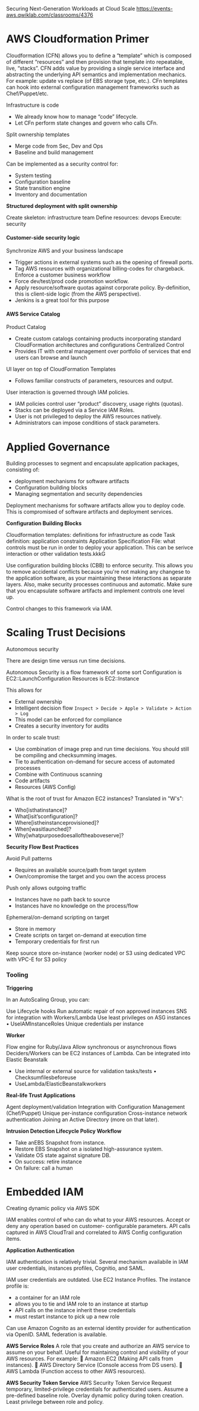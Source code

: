 Securing Next-Generation Workloads at Cloud Scale
https://events-aws.qwiklab.com/classrooms/4376

# AWS Cloudformation Primer

Cloudformation (CFN) allows you to define a “template” which is composed of
different “resources” and then provision that template into repeatable, live,
“stacks”. CFN adds value by providing a single service interface and
abstracting the underlying API semantics and implementation mechanics.  For
example: update vs replace (of EBS storage type, etc.).  CFn templates can hook
into external configuration management frameworks such as Chef/Puppet/etc.

Infrastructure is code

- We already know how to manage “code” lifecycle.
- Let CFn perform state changes and govern who calls CFn.

Split ownership templates

- Merge code from Sec, Dev and Ops
- Baseline and build management

Can be implemented as a security control for:

- System testing
- Configuration baseline
- State transition engine
- Inventory and documentation

**Structured deployment with split ownership**

Create skeleton: infrastructure team
Define resources: devops
Execute: security

#### Customer-side security logic

Synchronize AWS and your business landscape
- Trigger actions in external systems such as the opening of firewall ports.
- Tag AWS resources with organizational billing-codes for chargeback.
Enforce a customer business workflow
- Force dev/test/prod code promotion workflow.
- Apply resource/software quotas against corporate policy.
By-definition, this is client-side logic (from the AWS perspective).
- Jenkins is a great tool for this purpose

#### AWS Service Catalog
Product Catalog

- Create custom catalogs containing products incorporating standard CloudFormation architectures and configurations
Centralized Control
- Provides IT with central management over portfolio of services that end users can browse and launch

UI layer on top of CloudFormation Templates

- Follows familiar constructs of parameters, resources and output.

User interaction is governed through IAM policies.

- IAM policies control user “product” discovery, usage rights (quotas).
- Stacks can be deployed via a Service IAM Roles.
 - User is not privileged to deploy the AWS resources natively.
- Administrators can impose conditions of stack parameters.

# Applied Governance

Building processes to segment and encapsulate application packages, consisting
of:

- deployment mechanisms for software artifacts
- Configuration building blocks
- Managing segmentation and security dependencies

Deployment mechanisms for software artifacts allow you to deploy code. This is
compromised of software artifacts and deployment services.

**Configuration Building Blocks**

Cloudformation templates: definitions for infrastructure as code
Task definition: application constraints
Application Specification File: what controls must be run in order to deploy
your application. This can be serivce interaction or other validation tests.kkkG

Use configuration building blocks (CBB) to enforce security. This allows you to
remove accidental conflicts because you're not making any changese to the
application software, as your maintaining these interactions as separate
layers. Also, make security processes continuous and automatic. Make sure that
you encapsulate software artifacts and implement controls one level up.

Control changes to this framework via IAM.

# Scaling Trust Decisions

Autonomous security

There are design time versus run time decisions.

Autonomous Security is a flow framework of some sort
Configuration is EC2::LaunchConfiguration
Resources is EC2::Instance

This allows for

- External ownership
- Intelligent decision flow
`Inspect > Decide > Apple > Validate > Action > Log`
- This model can be enforced for compliance
- Creates a security inventory for audits

In order to scale trust:

- Use combination of image prep and run time decisions. You should still be
	compiling and checksumming images.
- Tie to authentication on-demand for secure access of automated processes
- Combine with Continuous scanning
 - Code artifacts
 - Resources (AWS Config)

What is the root of trust for Amazon EC2 instances? Translated in "W's":

- Who[isthatinstance]?
- What[isit’sconfiguration]?
- Where[istheinstanceprovisioned]?
- When[wasitlaunched]?
- Why[whatpurposedoesalloftheaboveserve]?

**Security Flow Best Practices**

Avoid Pull patterns

- Requires an available source/path from target system
- Own/compromise the target and you own the access process

Push only allows outgoing traffic

- Instances have no path back to source
- Instances have no knowledge on the process/flow

Ephemeral/on-demand scripting on target

- Store in memory
- Create scripts on target on-demand at execution time
- Temporary credentials for first run

Keep source store on-instance (worker node) or S3 using dedicated VPC with VPC-E for S3 policy

### Tooling

**Triggering**

In an AutoScaling Group, you can:

Use Lifecycle hooks
Run automatic repair of non approved instances
SNS for integration with Workers/Lambda
Use least privileges on ASG instances • UseIAMInstanceRoles
Unique credentials per instance

**Worker**

Flow engine for Ruby/Java
Allow synchronous or asynchronous flows
Deciders/Workers can be EC2 instances of Lambda.
Can be integrated into Elastic Beanstalk

- Use internal or external source for validation tasks/tests • Checksumfilesbeforeuse
- UseLambda/ElasticBeanstalkworkers

**Real-life Trust Applications**

Agent deployment/validation
Integration with Configuration Management (Chef/Puppet)
Unique per-instance configuration Cross-instance network authentication
Joining an Active Directory (more on that later).

**Intrusion Detection Lifecycle Policy Workflow**

- Take anEBS Snapshot from instance.
- Restore EBS Snapshot on a isolated high-assurance system.
- Validate OS state against signature DB.
 - On success: retire instance
 - On failure: call a human

 # Embedded IAM
 Creating dynamic policy via AWS SDK

IAM enables control of who can do what to your AWS resources. Accept or deny
any operation based on customer- configurable parameters. API calls captured in
AWS CloudTrail and correlated to AWS Config configuration items.

**Application Authentication**

IAM authentication is relatively trivial. Several mechanism availabile in IAM
user credentials, instances profiles, Cognitio, and SAML.

IAM user credentials are outdated. Use EC2 Instance Profiles. The instance profile is:
- a container for an IAM role
- allows you to tie and IAM role to an instance at startup
- API calls on the instance inherit these credentials
- must restart instance to pick up a new role

Can use Amazon Cognito as an external identity provider for authentication
via OpenID. SAML federation is available.

**AWS Service Roles**
A role that you create and authorize an AWS service to assume on your behalf.
Useful for maintaining control and visibility of your AWS resources.
For example:
 Amazon EC2 (Making API calls from instances).
 AWS Directory Service (Console access from DS users).  AWS Lambda (Function access to other AWS resources).

**AWS Security Token Service**
AWS Security Token Service
Request temporary, limited-privilege credentials for authenticated users.
Assume a pre-defined baseline role.
Overlay dynamic policy during token creation. Least privilege between role and policy.




